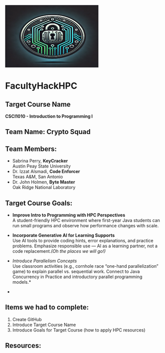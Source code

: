 <img src="./CryptoSquad.webp" alt="Project Logo" width="300" height="200">


# FacultyHackHPC

## Target Course Name
**CSCI1010 - Introduction to Programming I**

## Team Name: Crypto Squad

## Team Members:
- Sabrina Perry, **KeyCracker**  
  Austin Peay State University
- Dr. Izzat Alsmadi, **Code Enforcer**  
  Texas A&M, San Antonio
- Dr. John Holmen, **Byte Master**  
  Oak Ridge National Laboratory

## Target Course Goals:
- **Improve Intro to Programming with HPC Perspectives**  
A student-friendly HPC environment where first-year Java students can run small programs and observe how performance changes with scale.
  
  
- **Incorporate Generative AI for Learning Supports**  
Use AI tools to provide coding hints, error explanations, and practice problems.
Emphasize responsible use — AI as a learning partner, not a code replacement.*(Oh the places we will go!)*

- *Introduce Parallelism Concepts*  
Use classroom activities (e.g., cornhole race “one-hand parallelization” game) to explain parallel vs. sequential work.
Connect to Java Concurrency in Practice and introductory parallel programming models.*

-

## Items we had to complete:
1. Create GitHub
2. Introduce Target Course Name
3. Introduce Goals for Target Course (how to apply HPC resources)

## Resources:

